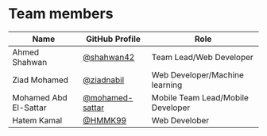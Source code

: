 # Team members


| Name | GitHub Profile | Role |
| ---- | -------------- | ---- |
| Ahmed Shahwan | [@shahwan42](https://github.com/shahwan42) | Team Lead/Web Developer |
| Ziad Mohamed  | [@ziadnabil](https://github.com/ziadnabil) | Web Developer/Machine learning |
| Mohamed Abd El-Sattar | [@mohamed-sattar](https://github.com/mohamed-sattar) | Mobile Team Lead/Mobile Developer |
| Hatem Kamal   | [@HMMK99](https://github.com/HMMK99)       | Web Develober |
